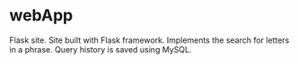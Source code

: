 # webApp
Flask site.
Site built with Flask framework. Implements the search for letters in a phrase. Query history is saved using MySQL.
